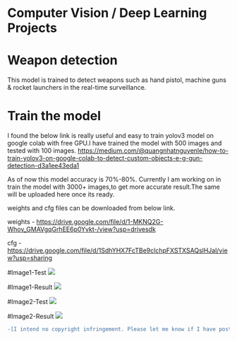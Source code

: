 # Computer Vision / Deep Learning Projects
# Weapon detection 


This model is trained to detect weapons such as hand pistol, machine guns & rocket launchers in the real-time surveillance.

# Train the model

I found the below link is really useful and easy to train yolov3 model on google colab with free GPU.I have trained the model with 500 images and tested with 100 images. 
https://medium.com/@quangnhatnguyenle/how-to-train-yolov3-on-google-colab-to-detect-custom-objects-e-g-gun-detection-d3a1ee43eda1

As of now this model accuracy is 70%-80%. Currently I am working on in train the model with 3000+ images,to get more accurate result.The same will be uploaded here once its ready.  

weights and cfg files can be downloaded from below link.

weights - https://drive.google.com/file/d/1-MKNQ2G-Whov_GMAVgqGrhEE6p0Yvkt-/view?usp=drivesdk

cfg - https://drive.google.com/file/d/1SdhYHX7FcTBe9clchpFXSTXSAQslHJal/view?usp=sharing 

#Image1-Test
![](https://github.com/ajai4v/Weapon_Detection/blob/master/images/1018.jpg)

#Image1-Result
![](https://github.com/ajai4v/Weapon_Detection/blob/master/images/image1-output.png)

#Image2-Test
![](https://github.com/ajai4v/Weapon_Detection/blob/master/images/image2.jpg)

#Image2-Result
![](https://github.com/ajai4v/Weapon_Detection/blob/master/images/image2-output.png)

```diff
-[I intend no copyright infringement. Please let me know if I have posted something of yours & you'd like it removed]-
